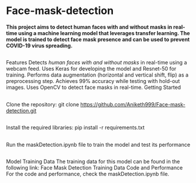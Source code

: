 # Face-mask-detection


**This project aims to detect human faces with and without masks in real-time using a machine learning model that leverages transfer learning. The model is trained to detect face mask presence and can be used to prevent COVID-19 virus spreading.**

##
Features
Detects *human faces with and without masks* in real-time using a webcam feed.
Uses Keras for developing the model and Resnet-50 for training.
Performs data augmentation (horizontal and vertical shift, flip) as a preprocessing step.
Achieves 99% accuracy while testing with hold-out images.
Uses OpenCV to detect face masks in real-time.
Getting Started
##
Clone the repository:
git clone https://github.com/Aniketh999/Face-mask-detection.git
##
Install the required libraries:
pip install -r requirements.txt
##
Run the maskDetection.ipynb file to train the model and test its performance 
##
Model Training Data
The training data for this model can be found in the following link:
Face Mask Detection Training Data
Code and Performance
For the code and performance, check the maskDetection.ipynb file.
